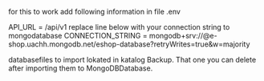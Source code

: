 for this to work add following information in file .env

API_URL = /api/v1
replace line below with your connection string to mongodatabase
CONNECTION_STRING = mongodb+srv://<Password>@e-shop.uachh.mongodb.net/eshop-database?retryWrites=true&w=majority

databasefiles to import lokated in katalog Backup.
That one you can delete after importing them to MongoDBDatabase.
